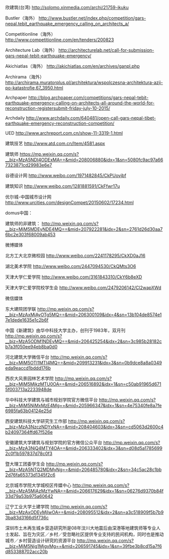 欣建筑(台湾)
http://solomo.xinmedia.com/archi/21759-ikuku

Bustler（海外）
http://www.bustler.net/index.php/competition/gars-nepal.tebit_earthquake_emergency_calling_on_architects_a/

Competitionline（海外）
http://www.competitionline.com/en/tenders/200823

Architecture Lab（海外）
http://architecturelab.net/call-for-submission-gars-nepal-tebit-earthquake-emergency/

Akichiatlas（海外）
http://akichiatlas.com/en/archives/ganpl.php

Archirama（海外）
http://archirama.muratorplus.pl/architektura/wspolczesna-architektura-azji-po-katastrofie,67_3950.html

Archpaper
http://blog.archpaper.com/competitions/gars-nepal-tebit-earthquake-emergency-calling-on-architects-all-around-the-world-for-reconstruction-registersubmit-friday-july-10-2015/

Archdaily
http://www.archdaily.com/640481/open-call-gars-nepal-tibet-earthquake-emergency-reconstruction-competition/  


UED
http://www.archreport.com.cn/show-11-3319-1.html

建筑技艺
http://www.atd.com.cn/Item/4581.aspx

建筑师
https://mp.weixin.qq.com/s?__biz=MzA5NDI4ODExMA==&mid=208006880&idx=1&sn=5080fc9ac97a667323871cd29983e6e7

谷德设计网
http://www.weibo.com/1971482845/CkPUovjbf

建筑知识
http://www.weibo.com/1281881591/CkFfwr17u

优尔城-中国城市设计网
http://www.urcities.com/designCompet/20150602/17234.html

domus中国：

建筑师的非建筑：
http://mp.weixin.qq.com/s?__biz=MjM5MDEyNDE4MQ==&mid=207922281&idx=2&sn=2761d26d30aa76bc2e303f68009ab453

微博媒体

北方工大北京微校园
http://www.weibo.com/2241178295/CkXD0aJ16

湖北美术学院 
http://www.weibo.com/2447094530/CkQMts3O6

天津大学仁爱学院
http://www.weibo.com/3161843310/CkY6b8eXD

天津大学仁爱学院校学生会
http://www.weibo.com/2479206142/Cl2wapXWd

微信媒体


东大建院团学联
http://mp.weixin.qq.com/s?__biz=MzAxMjAyOTg5MQ==&mid=206300109&idx=4&sn=13b104de8574e17e1dede1635e1c2b6f

中国《新建筑》由华中科技大学主办，创刊于1983年，双月刊
http://mp.weixin.qq.com/s?__biz=MzA5ODM1NDEyMQ==&mid=206425254&idx=2&sn=3c985b28182cb7a3f050ee94eb8ba0d0

河北建筑大学微信平台
http://mp.weixin.qq.com/s?__biz=MjM5OTI1MTI4MQ==&mid=209913231&idx=3&sn=0b9dce8a8a0349eda9eaccd1bddd176b

西农大风景园林艺术学院
http://mp.weixin.qq.com/s?__biz=MjM5MjkzMTU0OA==&mid=206516892&idx=1&sn=c50ab91965d6715f003713a2233948de

华中科技大学建筑与城市规划学院官方微信平台
http://mp.weixin.qq.com/s?__biz=MjM5NjMxMzE4Mg==&mid=205966347&idx=1&sn=4e75340fe8a7fe6985fa63b04124e25d

西安建筑科技大学研究生工作部
http://mp.weixin.qq.com/s?__biz=MzA3NzczNDYxNA==&mid=208404603&idx=3&sn=cd5063d2600c4b24097364ffd67f526e

安徽建筑大学建筑与规划学院的官方微信公众平台
http://mp.weixin.qq.com/s?__biz=MzA3NjQ4MTY4OA==&mid=206333402&idx=3&sn=d08d5a17856992c0f1b597837d78c0f3

暨大理工团委学生会
http://mp.weixin.qq.com/s?__biz=MzA5NTQ2MDMyNg==&mid=206485780&idx=2&sn=34c5ac28c1bb2d76fa65373d1345f2c6

北京城市学院大学城校区传媒中心
http://mp.weixin.qq.com/s?__biz=MzA5MjAzMzYwNA==&mid=206617629&idx=1&sn=06276d9370b84f33d79a53b975a60642

辽宁工业大学土建学院
http://mp.weixin.qq.com/s?__biz=MzAxODEyMjIwOA==&mid=208095512&idx=2&sn=a3c518909f5b7b93ba83d3166d5f736c  



深圳市土木再生城乡营造研究所是08年汶川大地震后由深港等地建筑师等专业人士发起、旨在为灾区／乡村／受忽略社区提供专业支持的民间机构，同时也是推动城市／乡村营造设计研究的资源平台
http://mp.weixin.qq.com/s?__biz=MjM5Njg1MjgyMg==&mid=206591745&idx=1&sn=39fbe3b8cd15a7f6d853388702acc20b
